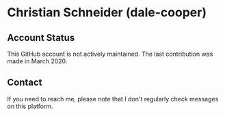 # Christian Schneider (dale-cooper)

## Account Status
This GitHub account is not actively maintained. The last contribution was made in March 2020.

## Contact
If you need to reach me, please note that I don't regularly check messages on this platform.

<!--
This is a special repository because its README.md appears on my GitHub profile.
-->
